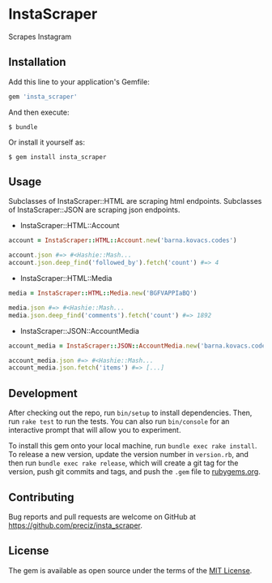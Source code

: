 # InstaScraper

Scrapes Instagram

## Installation

Add this line to your application's Gemfile:

```ruby
gem 'insta_scraper'
```

And then execute:

    $ bundle

Or install it yourself as:

    $ gem install insta_scraper

## Usage

Subclasses of InstaScraper::HTML are scraping html endpoints.
Subclasses of InstaScraper::JSON are scraping json endpoints.

* InstaScraper::HTML::Account

```ruby
account = InstaScraper::HTML::Account.new('barna.kovacs.codes')

account.json #=> #<Hashie::Mash...
account.json.deep_find('followed_by').fetch('count') #=> 4
```

* InstaScraper::HTML::Media

```ruby
media = InstaScraper::HTML::Media.new('BGFVAPPIaBQ')

media.json #=> #<Hashie::Mash...
media.json.deep_find('comments').fetch('count') #=> 1892
```

* InstaScraper::JSON::AccountMedia

```ruby
account_media = InstaScraper::JSON::AccountMedia.new('barna.kovacs.codes')

account_media.json #=> #<Hashie::Mash...
account_media.json.fetch('items') #=> [...]
```

## Development

After checking out the repo, run `bin/setup` to install dependencies. Then, run `rake test` to run the tests. You can also run `bin/console` for an interactive prompt that will allow you to experiment.

To install this gem onto your local machine, run `bundle exec rake install`. To release a new version, update the version number in `version.rb`, and then run `bundle exec rake release`, which will create a git tag for the version, push git commits and tags, and push the `.gem` file to [rubygems.org](https://rubygems.org).

## Contributing

Bug reports and pull requests are welcome on GitHub at https://github.com/preciz/insta_scraper.


## License

The gem is available as open source under the terms of the [MIT License](http://opensource.org/licenses/MIT).

